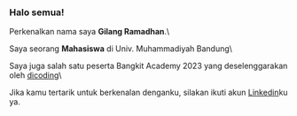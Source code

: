 

<!--
**rehaanhan/rehaanhan** is a ✨ _special_ ✨ repository because its `README.md` (this file) appears on your GitHub profile.

Here are some ideas to get you started:

- 🔭 I’m currently working on ...
- 🌱 I’m currently learning ...
- 👯 I’m looking to collaborate on ...
- 🤔 I’m looking for help with ...
- 💬 Ask me about ...
- 📫 How to reach me: ...
- 😄 Pronouns: ...
- ⚡ Fun fact: ...
-->
### Halo semua! 

Perkenalkan nama saya **Gilang Ramadhan**.\

Saya seorang **Mahasiswa** di Univ. Muhammadiyah Bandung\

Saya juga salah satu peserta Bangkit Academy 2023 yang deselenggarakan oleh [dicoding](https://www.dicoding.com/)\

Jika kamu tertarik untuk berkenalan denganku, silakan ikuti akun [Linkedin](https://www.linkedin.com/in/raihan-mubarok/)ku ya.

